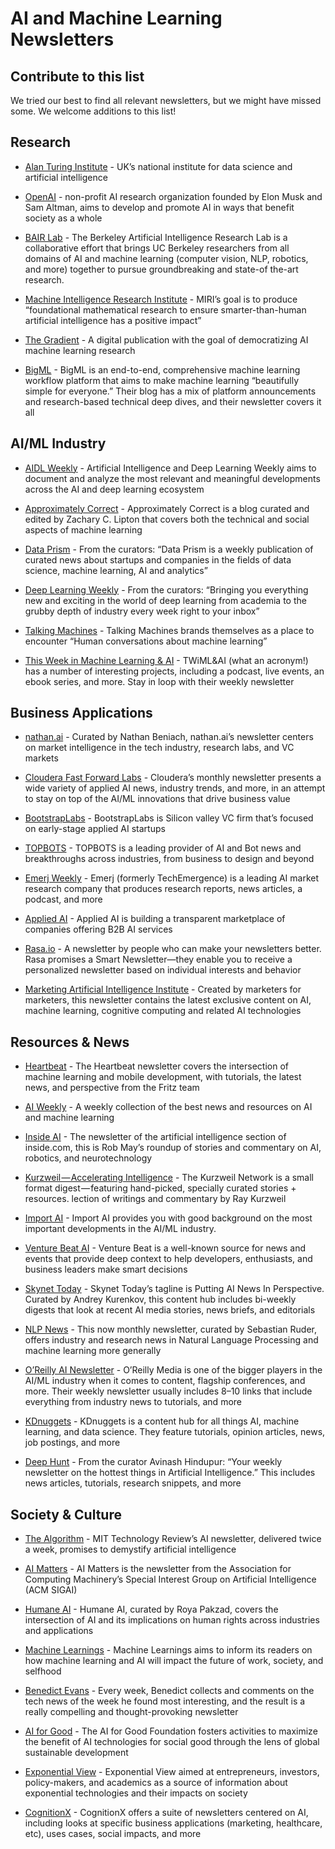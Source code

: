 # AI and Machine Learning Newsletters

## Contribute to this list
We tried our best to find all relevant newsletters, but we might have missed some. We welcome additions to this list!

## Research

* [Alan Turing Institute](http://web.turing.ac.uk/cn/ap7zg/newsletter) - UK’s national institute for data science and artificial intelligence

* [OpenAI](https://blog.openai.com/subscribe/) - non-profit AI research organization founded by Elon Musk and Sam Altman, aims to develop and promote AI in ways that benefit society as a whole

* [BAIR Lab](https://bair.berkeley.edu/blog/subscribe/) - The Berkeley Artificial Intelligence Research Lab is a collaborative effort that brings UC Berkeley researchers from all domains of AI and machine learning (computer vision, NLP, robotics, and more) together to pursue groundbreaking and state-of the-art research.

* [Machine Intelligence Research Institute](https://intelligence.org/) - MIRI’s goal is to produce “foundational mathematical research to ensure smarter-than-human artificial intelligence has a positive impact”

* [The Gradient](https://thegradient.pub/subscribe/) - A digital publication with the goal of democratizing AI machine learning research

* [BigML](https://blog.bigml.com/newsletter-sign-up/) - BigML is an end-to-end, comprehensive machine learning workflow platform that aims to make machine learning “beautifully simple for everyone.” Their blog has a mix of platform announcements and research-based technical deep dives, and their newsletter covers it all

## AI/ML Industry

* [AIDL Weekly](http://aidl.io/) - Artificial Intelligence and Deep Learning Weekly aims to document and analyze the most relevant and meaningful developments across the AI and deep learning ecosystem

* [Approximately Correct](http://approximatelycorrect.com/) - Approximately Correct is a blog curated and edited by Zachary C. Lipton that covers both the technical and social aspects of machine learning

* [Data Prism](http://dataprism.co/) - From the curators: “Data Prism is a weekly publication of curated news about startups and companies in the fields of data science, machine learning, AI and analytics”

* [Deep Learning Weekly](http://www.deeplearningweekly.com/) - From the curators: “Bringing you everything new and exciting in the world of deep learning from academia to the grubby depth of industry every week right to your inbox”

* [Talking Machines](https://www.thetalkingmachines.com/) - Talking Machines brands themselves as a place to encounter “Human conversations about machine learning”

* [This Week in Machine Learning & AI](https://twimlai.com/newsletter/) - TWiML&AI (what an acronym!) has a number of interesting projects, including a podcast, live events, an ebook series, and more. Stay in loop with their weekly newsletter

## Business Applications

* [nathan.ai](https://www.getrevue.co/profile/nathanbenaich/) - Curated by Nathan Beniach, nathan.ai’s newsletter centers on market intelligence in the tech industry, research labs, and VC markets

* [Cloudera Fast Forward Labs](https://www.cloudera.com/products/fast-forward-labs-research.html) - Cloudera’s monthly newsletter presents a wide variety of applied AI news, industry trends, and more, in an attempt to stay on top of the AI/ML innovations that drive business value 

* [BootstrapLabs](https://bootstraplabs.com/artificial-intelligence/applied-ai-digest/) - BootstrapLabs is Silicon valley VC firm that’s focused on early-stage applied AI startups

* [TOPBOTS](https://www.topbots.com/enterprise-ai-news-pro-newsletter/) - TOPBOTS is a leading provider of AI and Bot news and breakthroughs across industries, from business to design and beyond

* [Emerj Weekly](https://emerj.com/) - Emerj (formerly TechEmergence) is a leading AI market research company that produces research reports, news articles, a podcast, and more

* [Applied AI](https://appliedai.com/) - Applied AI is building a transparent marketplace of companies offering B2B AI services

* [Rasa.io](https://rasa.io/news/) - A newsletter by people who can make your newsletters better. Rasa promises a Smart Newsletter—they enable you to receive a personalized newsletter based on individual interests and behavior

* [Marketing Artificial Intelligence Institute](https://www.marketingaiinstitute.com/subscribe-to-blog) - Created by marketers for marketers, this newsletter contains the latest exclusive content on AI, machine learning, cognitive computing and related AI technologies

## Resources & News

* [Heartbeat](https://heartbeat.fritz.ai/newsletter-signup-88c723278b07) - The Heartbeat newsletter covers the intersection of machine learning and mobile development, with tutorials, the latest news, and perspective from the Fritz team

* [AI Weekly](http://aiweekly.co/) - A weekly collection of the best news and resources on AI and machine learning

* [Inside AI](https://inside.com/ai) - The newsletter of the artificial intelligence section of inside.com, this is Rob May’s roundup of stories and commentary on AI, robotics, and neurotechnology

* [Kurzweil — Accelerating Intelligence](http://www.kurzweilai.net/create-account) - The Kurzweil Network is a small format digest — featuring hand-picked, specially curated stories + resources. lection of writings and commentary by Ray Kurzweil

* [Import AI](https://jack-clark.net/) - Import AI provides you with good background on the most important developments in the AI/ML industry.

* [Venture Beat AI](https://venturebeat.com/category/ai/) - Venture Beat is a well-known source for news and events that provide deep context to help developers, enthusiasts, and business leaders make smart decisions

* [Skynet Today](https://www.skynettoday.com/) - Skynet Today’s tagline is Putting AI News In Perspective. Curated by Andrey Kurenkov, this content hub includes bi-weekly digests that look at recent AI media stories, news briefs, and editorials

* [NLP News](http://newsletter.ruder.io/) - This now monthly newsletter, curated by Sebastian Ruder, offers industry and research news in Natural Language Processing and machine learning more generally

* [O’Reilly AI Newsletter](https://www.oreilly.com/ai/newsletter.html) - O’Reilly Media is one of the bigger players in the AI/ML industry when it comes to content, flagship conferences, and more. Their weekly newsletter usually includes 8–10 links that include everything from industry news to tutorials, and more

* [KDnuggets](https://www.kdnuggets.com/) - KDnuggets is a content hub for all things AI, machine learning, and data science. They feature tutorials, opinion articles, news, job postings, and more

* [Deep Hunt](https://deephunt.in/) - From the curator Avinash Hindupur: “Your weekly newsletter on the hottest things in Artificial Intelligence.” This includes news articles, tutorials, research snippets, and more

## Society & Culture

* [The Algorithm](https://go.technologyreview.com/newsletters/the-algorithm/) - MIT Technology Review’s AI newsletter, delivered twice a week, promises to demystify artificial intelligence

* [AI Matters](http://sigai.acm.org/aimatters/) - AI Matters is the newsletter from the Association for Computing Machinery’s Special Interest Group on Artificial Intelligence (ACM SIGAI)

* [Humane AI](https://www.royapakzad.co/newsletter/) - Humane AI, curated by Roya Pakzad, covers the intersection of AI and its implications on human rights across industries and applications

* [Machine Learnings](http://subscribe.machinelearnings.co/) - Machine Learnings aims to inform its readers on how machine learning and AI will impact the future of work, society, and selfhood

* [Benedict Evans](https://www.ben-evans.com/newsletter/) - Every week, Benedict collects and comments on the tech news of the week he found most interesting, and the result is a really compelling and thought-provoking newsletter

* [AI for Good](https://ai4good.org/) - The AI for Good Foundation fosters activities to maximize the benefit of AI technologies for social good through the lens of global sustainable development

* [Exponential View](https://exponentialview.substack.com/) - Exponential View aimed at entrepreneurs, investors, policy-makers, and academics as a source of information about exponential technologies and their impacts on society

* [CognitionX](https://cognitionx.com/newsletter-subscribe/) - CognitionX offers a suite of newsletters centered on AI, including looks at specific business applications (marketing, healthcare, etc), uses cases, social impacts, and more

